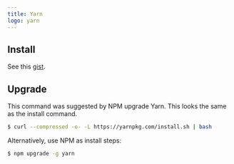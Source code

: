 ```yaml
---
title: Yarn
logo: yarn
---
```


## Install

See this [gist](https://gist.github.com/MichaelCurrin/bdc34c554fa3023ee81449eb77375fcb).


## Upgrade

This command was suggested by NPM upgrade Yarn. This looks the same as the install command.

```sh
$ curl --compressed -o- -L https://yarnpkg.com/install.sh | bash
```

Alternatively, use NPM as install steps:

```sh
$ npm upgrade -g yarn
```
